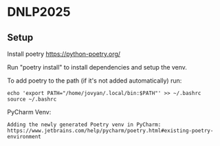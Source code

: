 # DNLP2025

## Setup

Install poetry https://python-poetry.org/

Run "poetry install" to install dependencies and setup the venv.


To add poetry to the path (if it's not added automatically) run:
```
echo 'export PATH="/home/jovyan/.local/bin:$PATH"' >> ~/.bashrc
source ~/.bashrc
```

PyCharm Venv:
```
Adding the newly generated Poetry venv in PyCharm: https://www.jetbrains.com/help/pycharm/poetry.html#existing-poetry-environment
```

